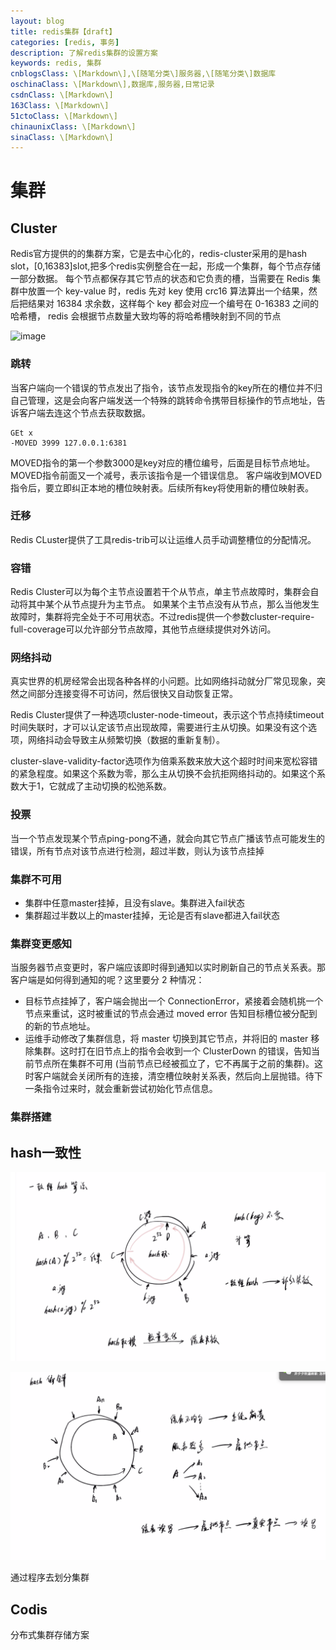 ```yaml
---
layout: blog
title: redis集群【draft】
categories: [redis, 事务]
description: 了解redis集群的设置方案
keywords: redis, 集群
cnblogsClass: \[Markdown\],\[随笔分类\]服务器,\[随笔分类\]数据库
oschinaClass: \[Markdown\],数据库,服务器,日常记录
csdnClass: \[Markdown\]
163Class: \[Markdown\]
51ctoClass: \[Markdown\]
chinaunixClass: \[Markdown\]
sinaClass: \[Markdown\]
---
```


# 集群

## Cluster
Redis官方提供的的集群方案，它是去中心化的，redis-cluster采用的是hash slot，[0,16383]slot,把多个redis实例整合在一起，形成一个集群，每个节点存储一部分数据。
每个节点都保存其它节点的状态和它负责的槽，当需要在 Redis 集群中放置一个 key-value 时，redis 先对 key 使用 crc16 算法算出一个结果，然后把结果对 16384 求余数，这样每个 key 都会对应一个编号在 0-16383 之间的哈希槽，
redis 会根据节点数量大致均等的将哈希槽映射到不同的节点

![image](https://raw.githubusercontent.com/WalkingSun/WindBlog/gh-pages/images/blog/QQ20191103-185725@2x.png)

### 跳转
当客户端向一个错误的节点发出了指令，该节点发现指令的key所在的槽位并不归自己管理，这是会向客户端发送一个特殊的跳转命令携带目标操作的节点地址，告诉客户端去连这个节点去获取数据。
```
GEt x
-MOVED 3999 127.0.0.1:6381
```
MOVED指令的第一个参数3000是key对应的槽位编号，后面是目标节点地址。MOVED指令前面又一个减号，表示该指令是一个错误信息。
客户端收到MOVED指令后，要立即纠正本地的槽位映射表。后续所有key将使用新的槽位映射表。

### 迁移
Redis CLuster提供了工具redis-trib可以让运维人员手动调整槽位的分配情况。

### 容错
Redis Cluster可以为每个主节点设置若干个从节点，单主节点故障时，集群会自动将其中某个从节点提升为主节点。
如果某个主节点没有从节点，那么当他发生故障时，集群将完全处于不可用状态。不过redis提供一个参数cluster-require-full-coverage可以允许部分节点故障，其他节点继续提供对外访问。

### 网络抖动
真实世界的机房经常会出现各种各样的小问题。比如网络抖动就分厂常见现象，突然之间部分连接变得不可访问，然后很快又自动恢复正常。

Redis Cluster提供了一种选项cluster-node-timeout，表示这个节点持续timeout时间失联时，才可以认定该节点出现故障，需要进行主从切换。如果没有这个选项，网络抖动会导致主从频繁切换（数据的重新复制）。

cluster-slave-validity-factor选项作为倍乘系数来放大这个超时时间来宽松容错的紧急程度。如果这个系数为零，那么主从切换不会抗拒网络抖动的。如果这个系数大于1，它就成了主动切换的松弛系数。

### 投票
当一个节点发现某个节点ping-pong不通，就会向其它节点广播该节点可能发生的错误，所有节点对该节点进行检测，超过半数，则认为该节点挂掉

### 集群不可用
- 集群中任意master挂掉，且没有slave。集群进入fail状态
- 集群超过半数以上的master挂掉，无论是否有slave都进入fail状态

### 集群变更感知
当服务器节点变更时，客户端应该即时得到通知以实时刷新自己的节点关系表。那客户端是如何得到通知的呢？这里要分 2 种情况：
- 目标节点挂掉了，客户端会抛出一个 ConnectionError，紧接着会随机挑一个节点来重试，这时被重试的节点会通过 moved error 告知目标槽位被分配到的新的节点地址。
- 运维手动修改了集群信息，将 master 切换到其它节点，并将旧的 master 移除集群。这时打在旧节点上的指令会收到一个 ClusterDown 的错误，告知当前节点所在集群不可用 (当前节点已经被孤立了，它不再属于之前的集群)。这时客户端就会关闭所有的连接，清空槽位映射关系表，然后向上层抛错。待下一条指令过来时，就会重新尝试初始化节点信息。

### 集群搭建


## hash一致性

![image](https://raw.githubusercontent.com/WalkingSun/WindBlog/gh-pages/images/blog/20190612hash1.png)

![image](https://raw.githubusercontent.com/WalkingSun/WindBlog/gh-pages/images/blog/20190612hash2.png)

通过程序去划分集群

## Codis
分布式集群存储方案